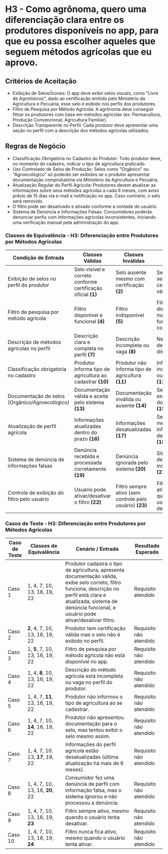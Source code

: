 # H3 - Como agrônoma, quero uma diferenciação clara entre os produtores disponíveis no app, para que eu possa escolher aqueles que seguem métodos agrícolas que eu aprovo.



## Critérios de Aceitação 

- Exibição de Selos/Ícones: O app deve exibir selos visuais, como "Livre de Agrotóxicos", dado ao certificação emitido pelo Ministério da Agricultura e Pecuária, esse selo é exibido nos perfis dos produtores.
- Filtro de Pesquisa por Método Agrícola: A agrônoma deve conseguir filtrar os produtores com base em métodos agrícolas (ex: Permacultura, Produção Convencional, Agricultura Familiar).
- Descrição Transparente no Perfil: Cada produtor deve apresentar uma seção no perfil com a descrição dos métodos agrícolas utilizados.


## Regras de Negócio 

- Classificação Obrigatória no Cadastro do Produtor: Todo produtor deve, no momento do cadastro, indicar o tipo de agricultura praticado.
- Uso Controlado de Selos de Produção: Selos como "Orgânico" ou "Agroecológico" só poderão ser exibidos se o produtor apresentar documentação comprobatória via Ministério da Agricultura e Pecuária.
- Atualização Regular do Perfil Agrícola: Produtores devem atualizar as informações sobre seus métodos agrícolas a cada 6 meses, com aviso prévio de 15 dias via e-mail e notificação no app. Caso contrário, o selo será removido.
- O filtro pode ser desativado e ativado conforme a vontade do usuário.
- Sistema de Denúncia e Informações Falsas: Consumidores poderão denunciar perfis com informações agrícolas inconsistentes, iniciando uma verificação manual pela administração do app.

### Classes de Equivalência - H3: Diferenciação entre Produtores por Métodos Agrícolas

| Condição de Entrada                                    | Classes Válidas                                              | Classes Inválidas                                        | Classes Inválidas                            |
|--------------------------------------------------------|--------------------------------------------------------------|----------------------------------------------------------|---------------------------------------------|
| Exibição de selos no perfil do produtor                | Selo visível e correto conforme certificação oficial **(1)** | Selo ausente mesmo com certificação **(2)**              | Selo exibido sem ter certificação válida **(3)** |
| Filtro de pesquisa por método agrícola                 | Filtro disponível e funcional **(4)**                        | Filtro indisponível **(5)**                              | Filtro disponível, mas sem funcionalidade correta **(6)** |
| Descrição de métodos agrícolas no perfil               | Descrição clara e completa no perfil **(7)**                 | Descrição incompleta ou vaga **(8)**                     | Nenhuma descrição disponível **(9)** |
| Classificação obrigatória no cadastro                  | Produtor informa tipo de agricultura ao cadastrar **(10)**   | Produtor não informa tipo de agricultura **(11)**        | Informação inconsistente ou inválida **(12)** |
| Documentação de selos (Orgânico/Agroecológico)         | Documentação válida e aceita pelo sistema **(13)**           | Documentação inválida ou ausente **(14)**                | Selo sendo exibido sem documentação **(15)** |
| Atualização de perfil agrícola                         | Informações atualizadas dentro do prazo **(16)**             | Informações desatualizadas **(17)**                      | Selo ativo mesmo com informações desatualizadas **(18)** |
| Sistema de denúncia de informações falsas              | Denúncia recebida e processada corretamente **(19)**         | Denúncia ignorada pelo sistema **(20)**                  | Sistema de denúncia indisponível **(21)** |
| Controle de exibição do filtro pelo usuário            | Usuário pode ativar/desativar o filtro **(22)**              | Filtro sempre ativo (sem controle pelo usuário) **(23)** | Filtro nunca ativo (mesmo quando usuário deseja) **(24)** |


### Casos de Teste - H3: Diferenciação entre Produtores por Métodos Agrícolas

| Caso de Teste | Classes de Equivalência                       | Cenário / Entrada                                                                                                                                   | Resultado Esperado        |
|---------------|-----------------------------------------------|-----------------------------------------------------------------------------------------------------------------------------------------------------|---------------------------|
| Caso 1        | 1, 4, 7, 10, 13, 16, 19, 22                   | Produtor cadastra o tipo de agricultura, apresenta documentação válida, exibe selo correto, filtro funciona, descrição no perfil está clara e atualizada, sistema de denúncia funcional, e usuário pode  ativar/desativar filtro. | Requisito atendido        |
| Caso 2        | **2**, 4, 7, 10, 13, 16, 19, 22               | Produtor tem certificação válida mas o selo não é exibido no perfil.                                                                                 | Requisito não atendido    |
| Caso 3        | 1, **5**, 7, 10, 13, 16, 19, 22               | Filtro de pesquisa por método agrícola não está disponível no app.                                                                                    | Requisito não atendido    |
| Caso 4        | 1, 4, **8**, 10, 13, 16, 19, 22               | Descrição do método agrícola está incompleta ou vaga no perfil do produtor.                                                                           | Requisito não atendido    |
| Caso 5        | 1, 4, 7, **11**, 13, 16, 19, 22               | Produtor não informou o tipo de agricultura ao se cadastrar.                                                                                         | Requisito não atendido    |
| Caso 6        | 1, 4, 7, 10, **14**, 16, 19, 22               | Produtor não apresentou documentação para o selo, mas tentou exibir o selo mesmo assim.                                                              | Requisito não atendido    |
| Caso 7        | 1, 4, 7, 10, 13, **17**, 19, 22               | Informações do perfil agrícola estão desatualizadas (última atualização há mais de 6 meses).                                                         | Requisito não atendido    |
| Caso 8        | 1, 4, 7, 10, 13, 16, **20**, 22               | Consumidor fez uma denúncia de perfil com informação falsa, mas o sistema ignorou e não processou a denúncia.                                        | Requisito não atendido    |
| Caso 9        | 1, 4, 7, 10, 13, 16, 19, **23**               | Filtro sempre ativo, mesmo quando o usuário tenta desativar.                                                                                          | Requisito não atendido    |
| Caso 10       | 1, 4, 7, 10, 13, 16, 19, **24**               | Filtro nunca fica ativo, mesmo quando o usuário tenta ativar.                                                                                         | Requisito não atendido    |
